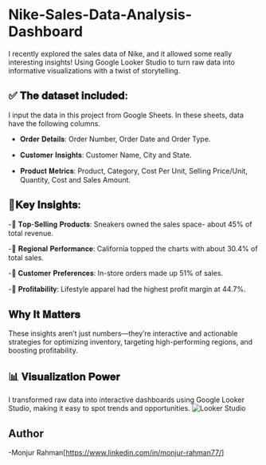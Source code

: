 # Nike-Sales-Data-Analysis-Dashboard

I recently explored the sales data of Nike, and it allowed some really interesting insights! Using Google Looker Studio to turn raw data into informative visualizations with a twist of storytelling.

## ✅ 𝐓𝐡𝐞 𝐝𝐚𝐭𝐚𝐬𝐞𝐭 𝐢𝐧𝐜𝐥𝐮𝐝𝐞𝐝:
I input the data in this project from Google Sheets. In these sheets, data have the following columns.

- 𝐎𝐫𝐝𝐞𝐫 𝐃𝐞𝐭𝐚𝐢𝐥𝐬: Order Number, Order Date and Order Type.

- 𝐂𝐮𝐬𝐭𝐨𝐦𝐞𝐫 𝐈𝐧𝐬𝐢𝐠𝐡𝐭𝐬: Customer Name, City and State.

- 𝐏𝐫𝐨𝐝𝐮𝐜𝐭 𝐌𝐞𝐭𝐫𝐢𝐜𝐬: Product, Category, Cost Per Unit, Selling Price/Unit, Quantity, Cost and Sales Amount.

## 🚀𝐊𝐞𝐲 𝐈𝐧𝐬𝐢𝐠𝐡𝐭𝐬:
-🎯 𝐓𝐨𝐩-𝐒𝐞𝐥𝐥𝐢𝐧𝐠 𝐏𝐫𝐨𝐝𝐮𝐜𝐭𝐬: Sneakers owned the sales space- about 45% of total revenue.

-🎯 𝐑𝐞𝐠𝐢𝐨𝐧𝐚𝐥 𝐏𝐞𝐫𝐟𝐨𝐫𝐦𝐚𝐧𝐜𝐞: California topped the charts with about 30.4% of total sales.

-🎯 𝐂𝐮𝐬𝐭𝐨𝐦𝐞𝐫 𝐏𝐫𝐞𝐟𝐞𝐫𝐞𝐧𝐜𝐞𝐬: In-store orders made up 51% of sales.

-🎯 𝐏𝐫𝐨𝐟𝐢𝐭𝐚𝐛𝐢𝐥𝐢𝐭𝐲: Lifestyle apparel had the highest profit margin at 44.7%. 

## 𝐖𝐡𝐲 𝐈𝐭 𝐌𝐚𝐭𝐭𝐞𝐫𝐬
These insights aren’t just numbers—they’re interactive and actionable strategies for optimizing inventory, targeting high-performing regions, and boosting profitability.

## 📊 𝐕𝐢𝐬𝐮𝐚𝐥𝐢𝐳𝐚𝐭𝐢𝐨𝐧 𝐏𝐨𝐰𝐞𝐫
I transformed raw data into interactive dashboards using Google Looker Studio, making it easy to spot trends and opportunities.
![Looker Studio](https://github.com/user-attachments/assets/39e2dd64-c53f-45eb-a563-7c6650cd9c80)


## Author
-Monjur Rahman[https://www.linkedin.com/in/monjur-rahman77/]
